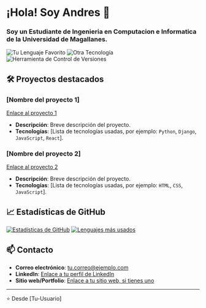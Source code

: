 # ¡Hola! Soy Andres 👋

### Soy un Estudiante de Ingenieria en Computacion e Informatica de la Universidad de Magallanes.




![Tu Lenguaje Favorito](https://img.shields.io/badge/Tu_Lenguaje_Favorito-323330?style=for-the-badge&logo=tu-lenguaje&logoColor=F7DF1E)
![Otra Tecnología](https://img.shields.io/badge/Otra_Tecnología-239120?style=for-the-badge&logo=otra-tecnologia&logoColor=white)
![Herramienta de Control de Versiones](https://img.shields.io/badge/Herramienta-F05032?style=for-the-badge&logo=git&logoColor=white)
<!-- Aquí puedes agregar más badges de las tecnologías que usas. Busca en https://shields.io/ para más opciones. -->

## 🛠️ Proyectos destacados

### [Nombre del proyecto 1]
[Enlace al proyecto 1](https://github.com/[Tu-Usuario]/[Tu-Repo])
*   **Descripción**: Breve descripción del proyecto.
*   **Tecnologías**: [Lista de tecnologías usadas, por ejemplo: `Python`, `Django`, `JavaScript`, `React`].

### [Nombre del proyecto 2]
[Enlace al proyecto 2](https://github.com/[Tu-Usuario]/[Tu-Repo])
*   **Descripción**: Breve descripción del proyecto.
*   **Tecnologías**: [Lista de tecnologías usadas, por ejemplo: `HTML`, `CSS`, `JavaScript`].

## 📈 Estadísticas de GitHub

[![Estadísticas de GitHub](https://github-readme-stats.vercel.app/api?username=[Tu-Usuario]&show_icons=true&theme=dark)](https://github.com/anuraghazra/github-readme-stats)
[![Lenguajes más usados](https://github-readme-stats.vercel.app/api/top-langs/?username=[Tu-Usuario]&theme=dark&layout=compact)](https://github.com/anuraghazra/github-readme-stats)

## 📫 Contacto

*   **Correo electrónico**: [tu.correo@ejemplo.com](mailto:tu.correo@ejemplo.com)
*   **LinkedIn**: [Enlace a tu perfil de LinkedIn](https://www.linkedin.com/in/[tu-perfil])
*   **Sitio web/Portfolio**: [Enlace a tu sitio web, si tienes uno](https://tusitio.com)

---
⭐️ Desde [Tu-Usuario]
